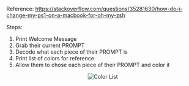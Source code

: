 Reference: https://stackoverflow.com/questions/35281630/how-do-i-change-my-ps1-on-a-macbook-for-oh-my-zsh

Steps:
1. Print Welcome Message
2. Grab their current PROMPT
3. Decode what each piece of their PROMPT is
4. Print list of colors for reference
5. Allow them to chose each piece of their PROMPT and color it


<p align="center">
  <img src="https://github.com/kyletimmermans/zsh-color-prompt-tool/blob/master/resources/color-list.png?raw=true" alt="Color List"/>
</p>
